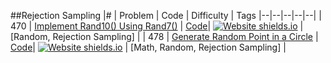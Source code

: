 ##Rejection Sampling
|# | Problem | Code | Difficulty | Tags
|--|--|--|--|--|
| 470 | [Implement Rand10() Using Rand7()](https:///leetCode.com/problems/implement-rand10-using-rand7) | [Code](https://github.com/SunilGudivada/Data-Structures-and-Algorithms/blob/master/src/com/platform/leetCode/problems/_470_ImplementRand10()UsingRand7().java)| [![Website shields.io](https://img.shields.io/badge/Medium-yellow.svg)](https://sunilgudivada.github.io/Data-Structures-and-Algorithms/) | [Random, Rejection Sampling] | 
| 478 | [Generate Random Point in a Circle](https:///leetCode.com/problems/generate-random-point-in-a-circle) | [Code](https://github.com/SunilGudivada/Data-Structures-and-Algorithms/blob/master/src/com/platform/leetCode/problems/_478_GenerateRandomPointinaCircle.java)| [![Website shields.io](https://img.shields.io/badge/Medium-yellow.svg)](https://sunilgudivada.github.io/Data-Structures-and-Algorithms/) | [Math, Random, Rejection Sampling] | 

